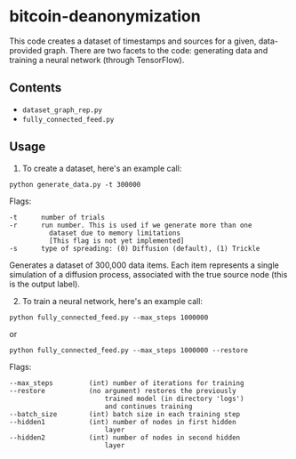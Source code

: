 # bitcoin-deanonymization


This code creates a dataset of timestamps and sources for a given,
data-provided graph. There are two facets to the code: generating
data and training a neural network (through TensorFlow).

## Contents
- `dataset_graph_rep.py`
- `fully_connected_feed.py`
## Usage
1) To create a dataset, here's an example call:

`python generate_data.py -t 300000`

Flags:

	-t		number of trials
	-r		run number. This is used if we generate more than one
			  dataset due to memory limitations
			  [This flag is not yet implemented]
	-s		type of spreading: (0) Diffusion (default), (1) Trickle

Generates a dataset of 300,000 data items. Each item represents a
single simulation of a diffusion process, associated with the true
source node (this is the output label).


2) To train a neural network, here's an example call:

```
python fully_connected_feed.py --max_steps 1000000
```
or
```
python fully_connected_feed.py --max_steps 1000000 --restore
```

Flags:

	--max_steps 		(int) number of iterations for training
	--restore			(no argument) restores the previously
							trained model (in directory 'logs')
							and continues training
	--batch_size		(int) batch size in each training step
	--hidden1			(int) number of nodes in first hidden
							layer
	--hidden2			(int) number of nodes in second hidden
							layer
